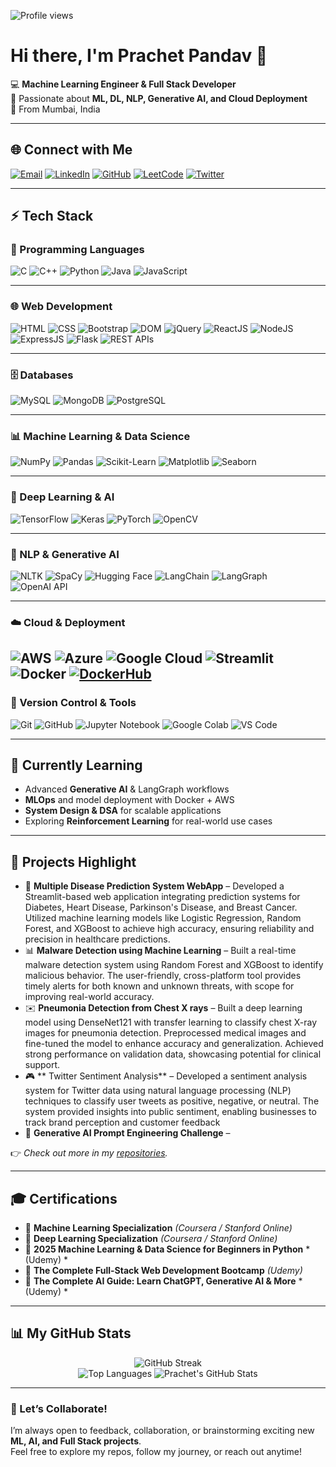 <!-- Profile Views -->
![Profile views](https://komarev.com/ghpvc/?username=prachet283&label=Profile%20views&color=0e75b6&style=flat)

# Hi there, I'm Prachet Pandav 👋

💻 **Machine Learning Engineer & Full Stack Developer**  
🚀 Passionate about **ML, DL, NLP, Generative AI, and Cloud Deployment**  
📍 From Mumbai, India  

---

## 🌐 Connect with Me

[![Email](https://img.shields.io/badge/Email-%23D14836.svg?style=for-the-badge&logo=gmail&logoColor=white)](mailto:prachetpandav283@gmail.com)
[![LinkedIn](https://img.shields.io/badge/LinkedIn-%230077B5.svg?style=for-the-badge&logo=linkedin&logoColor=white)](https://www.linkedin.com/in/prachet-pandav-49b781225/)
[![GitHub](https://img.shields.io/badge/GitHub-%23181717.svg?style=for-the-badge&logo=github&logoColor=white)](http://github.com/prachet283)
[![LeetCode](https://img.shields.io/badge/LeetCode-%23FFA116.svg?style=for-the-badge&logo=leetcode&logoColor=black)](https://leetcode.com/prachetpandav283/)
[![Twitter](https://img.shields.io/badge/Twitter-%231DA1F2.svg?style=for-the-badge&logo=twitter&logoColor=white)](https://x.com/pandav_prachet)

---

## ⚡ Tech Stack

### 🔹 Programming Languages
![C](https://img.shields.io/badge/C-A8B9CC?style=for-the-badge&logo=c&logoColor=black)
![C++](https://img.shields.io/badge/C++-00599C?style=for-the-badge&logo=c%2B%2B&logoColor=white)
![Python](https://img.shields.io/badge/Python-3776AB?style=for-the-badge&logo=python&logoColor=white)
![Java](https://img.shields.io/badge/Java-007396?style=for-the-badge&logo=java&logoColor=white)
![JavaScript](https://img.shields.io/badge/JavaScript-F7DF1E?style=for-the-badge&logo=javascript&logoColor=black)

---

### 🌐 Web Development
![HTML](https://img.shields.io/badge/HTML-E34F26?style=for-the-badge&logo=html5&logoColor=white)
![CSS](https://img.shields.io/badge/CSS-1572B6?style=for-the-badge&logo=css3&logoColor=white)
![Bootstrap](https://img.shields.io/badge/Bootstrap-7952B3?style=for-the-badge&logo=bootstrap&logoColor=white)
![DOM](https://img.shields.io/badge/DOM-ffcc00?style=for-the-badge&logoColor=black)
![jQuery](https://img.shields.io/badge/jQuery-0769AD?style=for-the-badge&logo=jquery&logoColor=white)
![ReactJS](https://img.shields.io/badge/ReactJS-61DAFB?style=for-the-badge&logo=react&logoColor=black)
![NodeJS](https://img.shields.io/badge/NodeJS-339933?style=for-the-badge&logo=node.js&logoColor=white)
![ExpressJS](https://img.shields.io/badge/ExpressJS-000000?style=for-the-badge&logo=express&logoColor=white)
![Flask](https://img.shields.io/badge/Flask-000000?style=for-the-badge&logo=flask&logoColor=white)
![REST APIs](https://img.shields.io/badge/REST_APIs-02569B?style=for-the-badge&logo=api&logoColor=white)

---

### 🗄️ Databases
![MySQL](https://img.shields.io/badge/MySQL-4479A1?style=for-the-badge&logo=mysql&logoColor=white)
![MongoDB](https://img.shields.io/badge/MongoDB-47A248?style=for-the-badge&logo=mongodb&logoColor=white)
![PostgreSQL](https://img.shields.io/badge/PostgreSQL-336791?style=for-the-badge&logo=postgresql&logoColor=white)

---

### 📊 Machine Learning & Data Science
![NumPy](https://img.shields.io/badge/NumPy-013243?style=for-the-badge&logo=numpy&logoColor=white)
![Pandas](https://img.shields.io/badge/Pandas-150458?style=for-the-badge&logo=pandas&logoColor=white)
![Scikit-Learn](https://img.shields.io/badge/Scikit--Learn-F7931E?style=for-the-badge&logo=scikit-learn&logoColor=white)
![Matplotlib](https://img.shields.io/badge/Matplotlib-013243?style=for-the-badge&logo=plotly&logoColor=white)
![Seaborn](https://img.shields.io/badge/Seaborn-3182bd?style=for-the-badge&logoColor=white)

---

### 🤖 Deep Learning & AI
![TensorFlow](https://img.shields.io/badge/TensorFlow-FF6F00?style=for-the-badge&logo=tensorflow&logoColor=white)
![Keras](https://img.shields.io/badge/Keras-D00000?style=for-the-badge&logo=keras&logoColor=white)
![PyTorch](https://img.shields.io/badge/PyTorch-EE4C2C?style=for-the-badge&logo=pytorch&logoColor=white)
![OpenCV](https://img.shields.io/badge/OpenCV-5C3EE8?style=for-the-badge&logo=opencv&logoColor=white)

---

### 🧠 NLP & Generative AI
![NLTK](https://img.shields.io/badge/NLTK-85C88A?style=for-the-badge&logoColor=white)
![SpaCy](https://img.shields.io/badge/SpaCy-09A3D5?style=for-the-badge&logoColor=white)
![Hugging Face](https://img.shields.io/badge/Hugging%20Face-FFAE1A?style=for-the-badge&logo=huggingface&logoColor=black)
![LangChain](https://img.shields.io/badge/LangChain-1C3C3C?style=for-the-badge&logoColor=white)
![LangGraph](https://img.shields.io/badge/LangGraph-4B8BBE?style=for-the-badge&logoColor=white)
![OpenAI API](https://img.shields.io/badge/OpenAI_API-412991?style=for-the-badge&logo=openai&logoColor=white)

---

### ☁️ Cloud & Deployment
![AWS](https://img.shields.io/badge/AWS-FF9900?style=for-the-badge&logo=amazonaws&logoColor=white)
![Azure](https://img.shields.io/badge/Azure-0089D6?style=for-the-badge&logo=microsoftazure&logoColor=white)
![Google Cloud](https://img.shields.io/badge/Google%20Cloud-4285F4?style=for-the-badge&logo=googlecloud&logoColor=white)
![Streamlit](https://img.shields.io/badge/Streamlit-FF4B4B?style=for-the-badge&logo=streamlit&logoColor=white)
![Docker](https://img.shields.io/badge/Docker-2496ED?style=for-the-badge&logo=docker&logoColor=white)
[![DockerHub](https://img.shields.io/badge/DockerHub-2496ED?style=for-the-badge&logo=docker&logoColor=white)](https://hub.docker.com/u/prachet283)
---

### 🔧 Version Control & Tools
![Git](https://img.shields.io/badge/Git-F05032?style=for-the-badge&logo=git&logoColor=white)
![GitHub](https://img.shields.io/badge/GitHub-181717?style=for-the-badge&logo=github&logoColor=white)
![Jupyter Notebook](https://img.shields.io/badge/Jupyter%20Notebook-F37626?style=for-the-badge&logo=jupyter&logoColor=white)
![Google Colab](https://img.shields.io/badge/Google%20Colab-F9AB00?style=for-the-badge&logo=googlecolab&logoColor=black)
![VS Code](https://img.shields.io/badge/VS%20Code-007ACC?style=for-the-badge&logo=visualstudiocode&logoColor=white)

---

## 📖 Currently Learning
- Advanced **Generative AI** & LangGraph workflows  
- **MLOps** and model deployment with Docker + AWS  
- **System Design & DSA** for scalable applications  
- Exploring **Reinforcement Learning** for real-world use cases  

---

## 🚀 Projects Highlight
- 🏥 **Multiple Disease Prediction System WebApp** – Developed a Streamlit-based web application integrating prediction systems for Diabetes, Heart Disease, Parkinson's Disease,
 and Breast Cancer. Utilized machine learning models like Logistic Regression, Random Forest, and XGBoost to achieve high
 accuracy, ensuring reliability and precision in healthcare predictions.
- 📊 **Malware Detection using Machine Learning** – Built a real-time malware detection system using Random Forest and XGBoost to identify malicious behavior. The user-friendly,
 cross-platform tool provides timely alerts for both known and unknown threats, with scope for improving real-world accuracy.
- ✉️ **Pneumonia Detection from Chest X rays** – Built a deep learning model using DenseNet121 with transfer learning to classify chest X-ray images for pneumonia detection.
 Preprocessed medical images and fine-tuned the model to enhance accuracy and generalization. Achieved strong performance
 on validation data, showcasing potential for clinical support.  
- 🎮 ** Twitter Sentiment Analysis** – Developed a sentiment analysis system for Twitter data using natural language processing (NLP) techniques to classify user
 tweets as positive, negative, or neutral. The system provided insights into public sentiment, enabling businesses to track brand
 perception and customer feedback 
- 🤖 **Generative AI Prompt Engineering Challenge** –

👉 *Check out more in my [repositories](https://github.com/prachet283?tab=repositories).*  

---

## 🎓 Certifications
- 🏅 **Machine Learning Specialization** *(Coursera / Stanford Online)*  
- 🏅 **Deep Learning Specialization** *(Coursera / Stanford Online)*  
- 🏅 **2025 Machine Learning & Data Science for Beginners in Python** *(Udemy) *  
- 🏅 **The Complete Full-Stack Web Development Bootcamp** *(Udemy)* 
- 🏅 **The Complete AI Guide: Learn ChatGPT, Generative AI & More** *(Udemy) *  

---

## 📊 My GitHub Stats

<p align="center">
  <img src="https://github-readme-streak-stats.herokuapp.com/?user=prachet283&theme=radical" alt="GitHub Streak" />
  <br/>
  <img src="https://github-readme-stats.vercel.app/api/top-langs/?username=prachet283&layout=compact&theme=radical" alt="Top Languages" />
  <img src="https://github-readme-stats.vercel.app/api?username=prachet283&show_icons=true&theme=radical" alt="Prachet's GitHub Stats" />
</p>

---

### 🤝 Let’s Collaborate!

I’m always open to feedback, collaboration, or brainstorming exciting new **ML, AI, and Full Stack projects**.  
Feel free to explore my repos, follow my journey, or reach out anytime!
